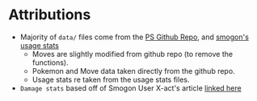 # Attributions

- Majority of `data/` files come from the [PS Github Repo](https://github.com/Zarel/Pokemon-Showdown), and [smogon's usage stats](smogon.com/stats)
  - Moves are slightly modified from github repo (to remove the functions).
  - Pokemon and Move data taken directly from the github repo.
  - Usage stats re taken from the usage stats files.
- `Damage stats` based off of Smogon User X-act's article [linked here](https://www.smogon.com/smog/issue4/damage_stats)